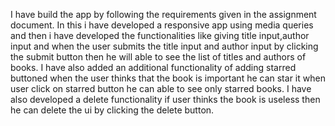 
I have build the app by following the requirements given in the assignment document.
In this i have developed a responsive app using media queries and then i have developed the functionalities like giving title input,author input and when the user submits the title input and author input by clicking the submit button then he will able to see the list of titles and authors of books.
I have also added an additional functionality of adding starred buttoned when the user thinks that the book is important he can star it when user click on starred button he can able to see only starred books.
I have also developed a delete functionality if user thinks the book is useless then he can delete the ui by clicking the delete button.
